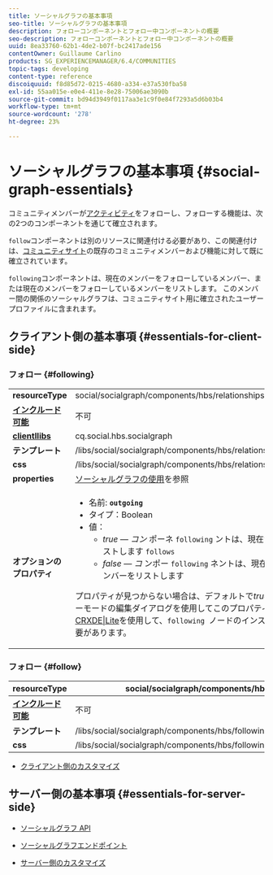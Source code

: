 ```yaml
---
title: ソーシャルグラフの基本事項
seo-title: ソーシャルグラフの基本事項
description: フォローコンポーネントとフォロー中コンポーネントの概要
seo-description: フォローコンポーネントとフォロー中コンポーネントの概要
uuid: 8ea33760-62b1-4de2-b07f-bc2417ade156
contentOwner: Guillaume Carlino
products: SG_EXPERIENCEMANAGER/6.4/COMMUNITIES
topic-tags: developing
content-type: reference
discoiquuid: f8d85d72-0215-4680-a334-e37a530fba58
exl-id: 55aa015e-e0e4-411e-8e28-75006ae3090b
source-git-commit: bd94d3949f0117aa3e1c9f0e84f7293a5d6b03b4
workflow-type: tm+mt
source-wordcount: '278'
ht-degree: 23%

---
```


# ソーシャルグラフの基本事項  {#social-graph-essentials}

コミュニティメンバーが[アクティビティ](essentials-activities.md)をフォローし、フォローする機能は、次の2つのコンポーネントを通じて確立されます。

`follow`コンポーネントは別のリソースに関連付ける必要があり、この関連付けは、[コミュニティサイト](overview.md#communitiessites)の既存のコミュニティメンバーおよび機能に対して既に確立されています。

`following`コンポーネントは、現在のメンバーをフォローしているメンバー、または現在のメンバーをフォローしているメンバーをリストします。 このメンバー間の関係のソーシャルグラフは、コミュニティサイト用に確立されたユーザープロファイルに含まれます。

## クライアント側の基本事項 {#essentials-for-client-side}

### フォロー {#following}

<table> 
 <tbody>
  <tr>
   <td> <strong>resourceType</strong></td> 
   <td>social/socialgraph/components/hbs/relationships</td> 
  </tr>
  <tr>
   <td> <a href="scf.md#add-or-include-a-communities-component"><strong>インクルード可能</strong></a></td> 
   <td>不可</td> 
  </tr>
  <tr>
   <td> <a href="clientlibs.md"><strong>clientllibs</strong></a></td> 
   <td>cq.social.hbs.socialgraph</td> 
  </tr>
  <tr>
   <td> <strong>テンプレート</strong></td> 
   <td> /libs/social/socialgraph/components/hbs/relationships/relationships.hbs</td> 
  </tr>
  <tr>
   <td> <strong>css</strong></td> 
   <td> /libs/social/socialgraph/components/hbs/relationships/clientlibs/relationships.css</td> 
  </tr>
  <tr>
   <td><strong> properties</strong></td> 
   <td><a href="socialgraph.md">ソーシャルグラフの使用</a>を参照</td> 
  </tr>
  <tr>
   <td><strong> オプションの<br />プロパティ</strong></td> 
   <td>
    <ul> 
     <li>名前: <strong><code>outgoing</code></strong></li> 
     <li>タイプ：Boolean</li> 
     <li>値：<br /> 
      <ul> 
       <li><i>true — コン </i>ポーネ <code>following</code> ントは、現在サインインしているメンバーをリストします <code>follows</code></li> 
       <li><i>false — コ </i>ンポー <code>following</code> ネントは、現在サインインしているメ <code>follow </code>ンバーをリストします</li> 
      </ul> </li> 
    </ul> <p>プロパティが見つからない場合は、デフォルトで<i>true</i>に設定されます。 現在、オーサーモードの編集ダイアログを使用してこのプロパティを設定することはできません。 <a href="../../help/sites-developing/developing-with-crxde-lite.md">CRXDE|Lite</a>を使用して、<code>following </code>ノードのインスタンスにプロパティを追加する必要があります。</p> </td> 
  </tr>
 </tbody>
</table>

### フォロー {#follow}

| **resourceType** | social/socialgraph/components/hbs/following |
|---|---|
| [**インクルード可能**](scf.md#add-or-include-a-communities-component) | 不可 |
| **テンプレート** | /libs/social/socialgraph/components/hbs/following/following.hbs |
| **css** | /libs/social/socialgraph/components/hbs/following/clientlibs/following.css |

* [クライアント側のカスタマイズ](client-customize.md)

## サーバー側の基本事項 {#essentials-for-server-side}

* [ソーシャルグラフ API](https://helpx.adobe.com/experience-manager/6-4/sites/developing/using/reference-materials/javadoc/com/adobe/cq/social/graph/client/api/package-frame.html)

* [ソーシャルグラフエンドポイント](https://helpx.adobe.com/experience-manager/6-4/sites/developing/using/reference-materials/javadoc/com/adobe/cq/social/graph/client/endpoint/package-frame.html)

* [サーバー側のカスタマイズ](server-customize.md)
